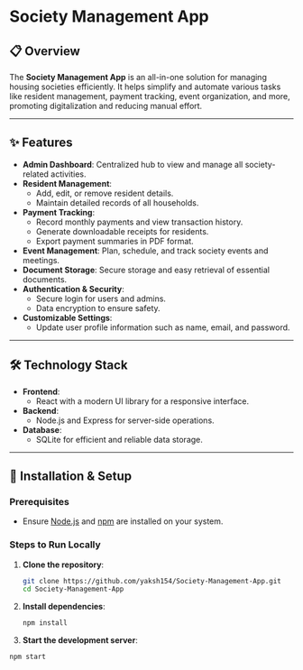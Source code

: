 # Society Management App

## 📋 Overview

The **Society Management App** is an all-in-one solution for managing housing societies efficiently. It helps simplify and automate various tasks like resident management, payment tracking, event organization, and more, promoting digitalization and reducing manual effort.

---

## ✨ Features

- **Admin Dashboard**: Centralized hub to view and manage all society-related activities.
- **Resident Management**:
  - Add, edit, or remove resident details.
  - Maintain detailed records of all households.
- **Payment Tracking**:
  - Record monthly payments and view transaction history.
  - Generate downloadable receipts for residents.
  - Export payment summaries in PDF format.
- **Event Management**: Plan, schedule, and track society events and meetings.
- **Document Storage**: Secure storage and easy retrieval of essential documents.
- **Authentication & Security**:
  - Secure login for users and admins.
  - Data encryption to ensure safety.
- **Customizable Settings**:
  - Update user profile information such as name, email, and password.

---

## 🛠️ Technology Stack

- **Frontend**: 
  - React with a modern UI library for a responsive interface.
- **Backend**:
  - Node.js and Express for server-side operations.
- **Database**:
  - SQLite for efficient and reliable data storage.

---

## 🚀 Installation & Setup

### Prerequisites
- Ensure [Node.js](https://nodejs.org/) and [npm](https://www.npmjs.com/) are installed on your system.

### Steps to Run Locally

1. **Clone the repository**:
   ```bash
   git clone https://github.com/yaksh154/Society-Management-App.git
   cd Society-Management-App
2. **Install dependencies**:
    ```bash
    npm install
3. **Start the development server**:
  ```bash
  npm start

